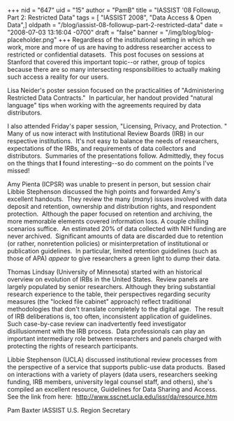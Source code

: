 +++
nid = "647"
uid = "15"
author = "PamB"
title = "IASSIST '08 Followup, Part 2:  Restricted Data"
tags = [ "IASSIST 2008", "Data Access & Open Data",]
oldpath = "/blog/iassist-08-followup-part-2-restricted-data"
date = "2008-07-03 13:16:04 -0700"
draft = "false"
banner = "/img/blog/blog-placeholder.png"
+++
Regardless of the institutional setting in which we work, more and more
of us are having to address researcher access to restricted or
confidential datasets.  This post focuses on sessions at Stanford that
covered this important topic--or rather, group of topics because there
are so many intersecting responsibilities to actually making such
access a reality for our users.

Lisa Neider's poster session focused on the practicalities of
"Administering Restricted Data Contracts."  In particular, her handout
provided "natural language" tips when working with the agreements
required by data distributors.

I also attended Friday's paper session, "Licensing, Privacy, and
Protection. " Many of us now interact with Institutional Review Boards
(IRB) in our respective institutions.  It's not easy to balance the
needs of researchers, expectations of the IRBs, and requirements of data
collectors and distributors.  Summaries of the presentations follow.
Admittedly, they focus on the things that **I** found interesting--so
do comment on the points I've missed!

Amy Pienta (ICPSR) was unable to present in person, but session chair
Libbie Stephenson discussed the high points and forwarded Amy's
excellent handouts.  They review the many (*many*) issues involved with
data deposit and retention, ownership and distribution rights, and
respondent protection.  Although the paper focused on retention and
archiving, the more memorable elements covered information loss. A
couple chilling scenarios suffice.  An estimated 20% of data collected
with NIH funding are never archived.  Significant amounts of data are
discarded due to retention (or rather, nonretention policies) or
misinterpretation of institutional or publication guidelines.  In
particular, limited retention guidelines (such as those of APA) *appear*
to give researchers a green light to dump their data. 

Thomas Lindsay (University of Minnesota) started with an historical
overview on evolution of IRBs in the United States.  Review panels are
largely populated by senior researchers. Although they bring substantial
research experience to the table, their perspectives regarding security
measures (the "locked file cabinet" approach) reflect traditional
methodologies that don't translate completely to the digital age.  The
result of IRB deliberations is, too often, inconsistent application of
guidelines.  Such case-by-case review can inadvertently feed
investigator disillusionment with the IRB process.  Data professionals
can play an important intermediary role between researchers and panels
charged with protecting the rights of research participants. 

Libbie Stephenson (UCLA) discussed institutional review processes from
the perspective of a service that supports public-use data products. 
Based on interactions with a variety of players (data users,
researchers seeking funding, IRB members, university legal counsel
staff, and others), she's compiled an excellent resource, Guidelines
for Data Sharing and Access.  See the link from here: 
<http://www.sscnet.ucla.edu/issr/da/resource.htm>

Pam Baxter IASSIST U.S. Region Secretary
